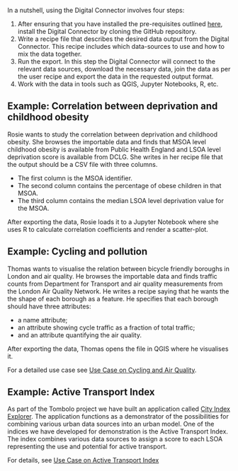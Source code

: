 In a nutshell, using the Digital Connector involves four steps:

 1. After ensuring that you have installed the pre-requisites outlined [here](https://github.com/FutureCitiesCatapult/TomboloDigitalConnector#quick-start), install the Digital Connector by cloning the GitHub repository.
 1. Write a recipe file that describes the desired data output from the Digital Connector. This recipe includes which data-sources to use and how to mix the data together.
 1. Run the export. In this step the Digital Connector will connect to the relevant data sources, download the necessary data, join the data as per the user recipe and export the data in the requested output format. 
 1. Work with the data in tools such as QGIS, Jupyter Notebooks, R, etc.

## Example: Correlation between deprivation and childhood obesity 
Rosie wants to study the correlation between deprivation and childhood obesity.
She browses the importable data and finds that MSOA level childhood obesity is available from Public Health England and LSOA level deprivation score is available from DCLG. 
She writes in her recipe file that the output should be a CSV file with three columns.

* The first column is the MSOA identifier.
* The second column contains the percentage of obese children in that MSOA.
* The third column contains the median LSOA level deprivation value for the MSOA.

After exporting the data, Rosie loads it to a Jupyter Notebook where she uses R to calculate correlation coefficients and render a scatter-plot.

## Example: Cycling and pollution 
Thomas wants to visualise the relation between bicycle friendly boroughs in London and air quality.
He browses the importable data and finds traffic counts from Department for Transport and air quality measurements from the London Air Quality Network.
He writes a recipe saying that he wants the the shape of each borough as a feature.
He specifies that each borough should have three attributes:

* a name attribute;
* an attribute showing cycle traffic as a fraction of total traffic;
* and an attribute quantifying the air quality.

After exporting the data, Thomas opens the file in QGIS where he visualises it.

For a detailed use case see [Use Case on Cycling and Air Quality](Use-Case-on-Cycling-and-Air-Quality.md). 

## Example: Active Transport Index
As part of the Tombolo project we have built an application called [City Index Explorer](https://labs.tombolo.org.uk/city-index-explorer/). The application functions as a demonstrator of the possibilities for combining various urban data sources into an urban model. One of the indices we have developed for demonstration is the Active Transport Index. The index combines various data sources to assign a score to each LSOA representing the use and potential for active transport.

For details, see [Use Case on Active Transport Index](Use-Case-on-Active-Transport-Index.md)